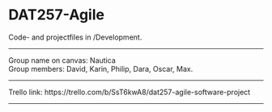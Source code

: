 # DAT257-Agile

Code- and projectfiles in /Development.
<hr>
Group name on canvas: Nautica <br> Group members: David, Karin, Philip, Dara, Oscar, Max.
<hr>
Trello link: https://trello.com/b/SsT6kwA8/dat257-agile-software-project<br>
<hr>
